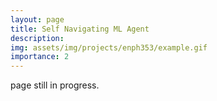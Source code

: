 ```yaml
---
layout: page
title: Self Navigating ML Agent
description: 
img: assets/img/projects/enph353/example.gif
importance: 2
---
```


page still in progress.

